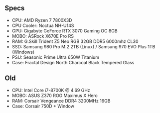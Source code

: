 ## Specs

* CPU: AMD Ryzen 7 7800X3D
* CPU Cooler: Noctua NH-U14S  
* GPU: Gigabyte GeForce RTX 3070 Gaming OC 8GB  
* MOBO: ASRock X670E Pro RS  
* RAM: G.Skill Trident Z5 Neo RGB 32GB DDR5 6000mhz CL30  
* SSD: Samsung 980 Pro M.2 2TB (Linux) / Samsung 970 EVO Plus 1TB (Windows)
* PSU: Seasonic Prime Ultra 650W Titanium
* Case: Fractal Design North Charcoal Black Tempered Glass

## Old

* CPU: Intel Core i7-8700K @ 4.69 GHz  
* MOBO: ASUS Z370 ROG Maximus X Hero  
* RAM: Corsair Vengeance DDR4 3200MHz 16GB  
* Case: Corsair 750D + Window